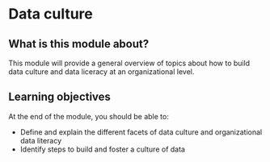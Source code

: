 # Data culture

## What is this module about?
This module will provide a general overview of topics about how to build data culture and data liceracy at an organizational level.

## Learning objectives
At the end of the module, you should be able to:
- Define and explain the different facets of data culture and organizational data literacy
- Identify steps to build and foster a culture of data